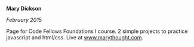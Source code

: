 **Mary Dickson**

*February 2015*

Page for Code Fellows Foundations I course. 2 simple projects to practice javascript and html/css. Live at www.marythought.com.
